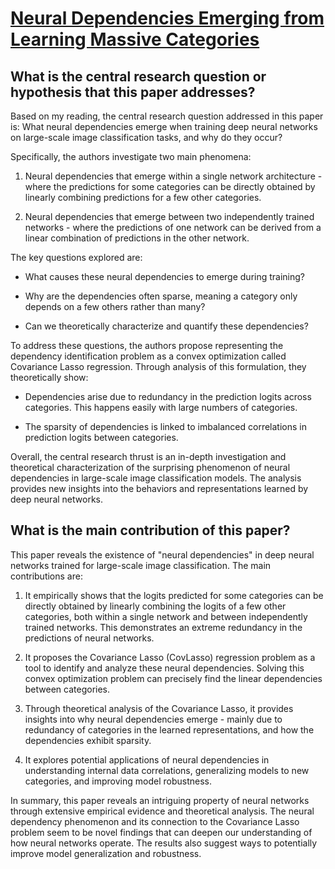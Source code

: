 # [Neural Dependencies Emerging from Learning Massive Categories](https://arxiv.org/abs/2211.12339)

## What is the central research question or hypothesis that this paper addresses?

 Based on my reading, the central research question addressed in this paper is: What neural dependencies emerge when training deep neural networks on large-scale image classification tasks, and why do they occur?

Specifically, the authors investigate two main phenomena:

1) Neural dependencies that emerge within a single network architecture - where the predictions for some categories can be directly obtained by linearly combining predictions for a few other categories. 

2) Neural dependencies that emerge between two independently trained networks - where the predictions of one network can be derived from a linear combination of predictions in the other network. 

The key questions explored are:

- What causes these neural dependencies to emerge during training? 

- Why are the dependencies often sparse, meaning a category only depends on a few others rather than many?

- Can we theoretically characterize and quantify these dependencies?

To address these questions, the authors propose representing the dependency identification problem as a convex optimization called Covariance Lasso regression. Through analysis of this formulation, they theoretically show:

- Dependencies arise due to redundancy in the prediction logits across categories. This happens easily with large numbers of categories.

- The sparsity of dependencies is linked to imbalanced correlations in prediction logits between categories. 

Overall, the central research thrust is an in-depth investigation and theoretical characterization of the surprising phenomenon of neural dependencies in large-scale image classification models. The analysis provides new insights into the behaviors and representations learned by deep neural networks.


## What is the main contribution of this paper?

 This paper reveals the existence of "neural dependencies" in deep neural networks trained for large-scale image classification. The main contributions are:

1. It empirically shows that the logits predicted for some categories can be directly obtained by linearly combining the logits of a few other categories, both within a single network and between independently trained networks. This demonstrates an extreme redundancy in the predictions of neural networks.

2. It proposes the Covariance Lasso (CovLasso) regression problem as a tool to identify and analyze these neural dependencies. Solving this convex optimization problem can precisely find the linear dependencies between categories. 

3. Through theoretical analysis of the Covariance Lasso, it provides insights into why neural dependencies emerge - mainly due to redundancy of categories in the learned representations, and how the dependencies exhibit sparsity.

4. It explores potential applications of neural dependencies in understanding internal data correlations, generalizing models to new categories, and improving model robustness.

In summary, this paper reveals an intriguing property of neural networks through extensive empirical evidence and theoretical analysis. The neural dependency phenomenon and its connection to the Covariance Lasso problem seem to be novel findings that can deepen our understanding of how neural networks operate. The results also suggest ways to potentially improve model generalization and robustness.
